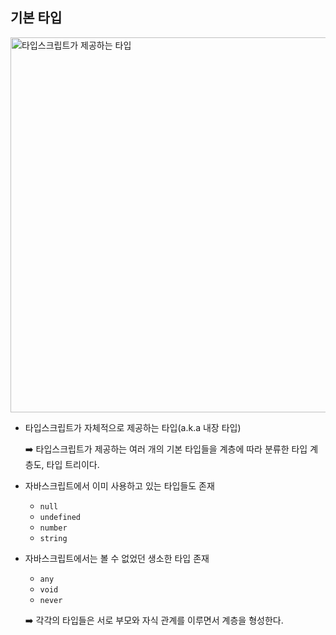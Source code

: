 ## 기본 타입
<img width="600" alt="타입스크립트가 제공하는 타입" src="https://github.com/user-attachments/assets/62638f5e-5897-40da-bd5d-b84970baeb1f" />

- 타입스크립트가 자체적으로 제공하는 타입(a.k.a 내장 타입)

  ➡️ 타입스크립트가 제공하는 여러 개의 기본 타입들을 계층에 따라 분류한 타입 계층도, 타입 트리이다.

- 자바스크립트에서 이미 사용하고 있는 타입들도 존재
  - `null`
  - `undefined`
  - `number`
  - `string`
  
- 자바스크립트에서는 볼 수 없었던 생소한 타입 존재
  - `any`
  - `void`
  - `never`

  ➡️ 각각의 타입들은 서로 부모와 자식 관계를 이루면서 계층을 형성한다.

